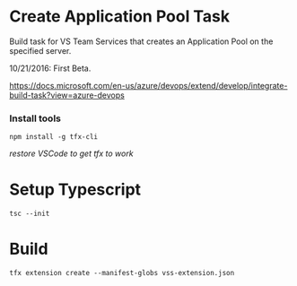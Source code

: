 # Create Application Pool Task
Build task for VS Team Services that creates an Application Pool on the specified server.


10/21/2016: First Beta.

https://docs.microsoft.com/en-us/azure/devops/extend/develop/integrate-build-task?view=azure-devops

### Install tools

```
npm install -g tfx-cli
```
*restore VSCode to get tfx to work*

# Setup Typescript
```
tsc --init
```

# Build
```
tfx extension create --manifest-globs vss-extension.json
```